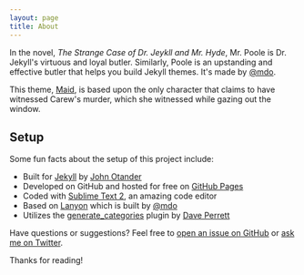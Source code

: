 ```yaml
---
layout: page
title: About
---
```


In the novel, *The Strange Case of Dr. Jeykll and Mr. Hyde*, Mr. Poole is Dr. Jekyll's virtuous and loyal butler. Similarly, Poole is an upstanding and effective butler that helps you build Jekyll themes. It's made by [@mdo](https://twitter.com/mdo).

This theme, [Maid](http://github.com/johnotander/maid), is based upon the only character that claims to have witnessed Carew's murder, which she witnessed while gazing out the window.

## Setup

Some fun facts about the setup of this project include:

* Built for [Jekyll](http://jekyllrb.com) by [John Otander](https://twitter.com/4lpine)
* Developed on GitHub and hosted for free on [GitHub Pages](https://pages.github.com)
* Coded with [Sublime Text 2](http://sublimetext.org), an amazing code editor
* Based on [Lanyon](http://lanyon.getpoole.com) which is built by [@mdo](https://twitter.com/mdo)
* Utilizes the [generate_categories](https://github.com/recurser/jekyll-plugins) plugin by [Dave Perrett](http://www.daveperrett.com/articles/2010/12/08/jekyll-plugins-for-categories-projects-and-sitemaps/)

Have questions or suggestions? Feel free to [open an issue on GitHub](https://github.com/johnotande/issues/new) or [ask me on Twitter](https://twitter.com/4lpine).

Thanks for reading!